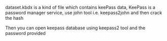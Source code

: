 dataset.kbdx is a kind of file which contains keePass data, KeePass is a password manager service, use john tool i.e. keepass2john and then crack the hash

Then you can open keepass database using keepass2 tool and the password provided

